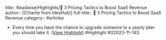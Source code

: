 title:: Readwise/Highlights/🧠 3 Pricing Tactics to Boost SaaS Revenue
author:: [[Charlie from IdeaHub]]
full-title:: 🧠 3 Pricing Tactics to Boost SaaS Revenue
category:: #articles
- Every time you have the chance to upgrade someone to a yearly plan you should take it. ([View Highlight](https://read.readwise.io/read/01hf60m51n5fapnxqcn8m7vc88)) #Highlight #[[2023-11-14]]